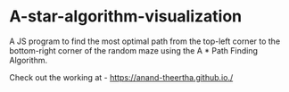 # A-star-algorithm-visualization
A JS program to find the most optimal path from the top-left corner to the bottom-right corner of the random maze using the A * Path Finding Algorithm.

Check out the working at - https://anand-theertha.github.io./
